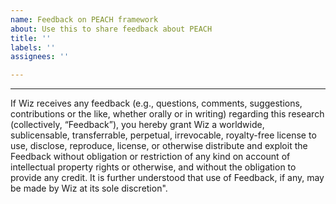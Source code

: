 ```yaml
---
name: Feedback on PEACH framework
about: Use this to share feedback about PEACH
title: ''
labels: ''
assignees: ''

---
```


-------
If Wiz receives any feedback (e.g., questions, comments, suggestions, contributions or the like, whether orally or in writing) regarding this research (collectively, “Feedback”), you hereby grant Wiz a worldwide, sublicensable, transferrable, perpetual, irrevocable, royalty-free license to use, disclose, reproduce, license, or otherwise distribute and exploit the Feedback without obligation or restriction of any kind on account of intellectual property rights or otherwise, and without the obligation to provide any credit. It is further understood that use of Feedback, if any, may be made by Wiz at its sole discretion".
